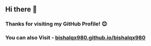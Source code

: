 ## Hi there 👋
### Thanks for visiting my GitHub Profile! 😊
### You can also Visit - [bishalqx980.github.io/bishalqx980](https://bishalqx980.github.io/bishalqx980)
